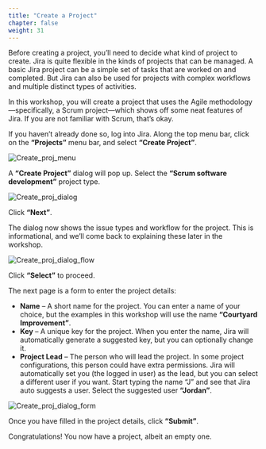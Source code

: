 ```yaml
---
title: "Create a Project"
chapter: false
weight: 31
---
```


Before creating a project, you’ll need to decide what kind of project to create.  Jira is quite flexible in the kinds of projects that can be managed.  A basic Jira project can be a simple set of tasks that are worked on and completed.  But Jira can also be used for projects with complex workflows and multiple distinct types of activities.  

In this workshop, you will create a project that uses the Agile methodology—specifically, a Scrum project—which shows off some neat features of Jira.  If you are not familiar with Scrum, that’s okay.  

If you haven’t already done so, log into Jira.  Along the top menu bar, click on the **“Projects”** menu bar, and select **“Create Project”**.

![Create_proj_menu](/images/30_Creating_Backlog/Create_proj_menu.png)

A **“Create Project”** dialog will pop up.  Select the **“Scrum software development”** project type.  

![Create_proj_dialog](/images/30_Creating_Backlog/Create_proj_dialog.png)

Click **“Next”**.

The dialog now shows the issue types and workflow for the project.  This is informational, and we’ll come back to explaining these later in the workshop.  

![Create_proj_dialog_flow](/images/30_Creating_Backlog/Create_proj_dialog_flow.png)

Click **“Select”** to proceed.

The next page is a form to enter the project details:

- **Name** – A short name for the project.  You can enter a name of your choice, but the examples in this workshop will use the name **“Courtyard Improvement”**.  
- **Key** – A unique key for the project.  When you enter the name, Jira will automatically generate a suggested key, but you can optionally change it.    
- **Project Lead** – The person who will lead the project.  In some project configurations, this person could have extra permissions.  Jira will automatically set you (the logged in user) as the lead, but you can select a different user if you want.  Start typing the name “J” and see that Jira auto suggests a user.  Select the suggested user **“Jordan”**.

![Create_proj_dialog_form](/images/30_Creating_Backlog/Create_proj_dialog_form.png)

Once you have filled in the project details, click **“Submit”**.

Congratulations!  You now have a project, albeit an empty one.
